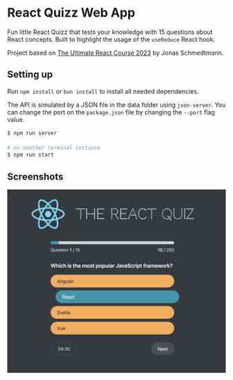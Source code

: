# React Quizz Web App

Fun little React Quizz that tests your knowledge with 15 questions about React concepts. Built to highlight the usage of the `useReduce` React hook.

Project based on [The Ultimate React Course 2023](https://www.udemy.com/course/the-ultimate-react-course/) by Jonas Schmedtmann.

## Setting up

Run `npm install` or `bun install` to install all needed dependencies.

The API is simulated by a JSON file in the data folder using `json-server`. You can change the port on the `package.json` file by changing the `--port` flag value.

```bash
$ npm run server

# on another terminal instance
$ npm run start
```

## Screenshots

![Website Screenshot](screenshot.png)
